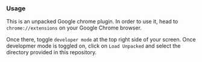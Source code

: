 ### Usage

This is an unpacked Google chrome plugin. In order to use it, head to ``chrome://extensions`` on your Google Chrome browser.

Once there, toggle `developer mode` at the top right side of your screen. Once developmer mode is toggled on, click on `Load Unpacked` and select the directory provided in this repository.
